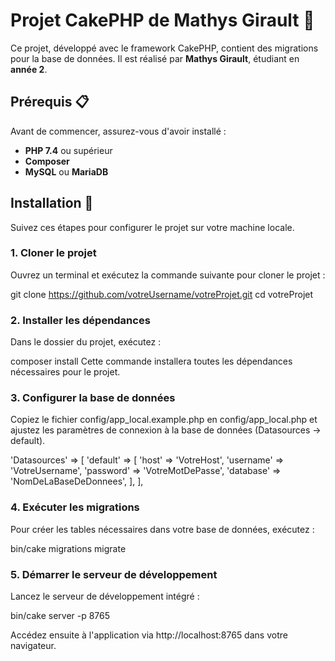 # Projet CakePHP de Mathys Girault 🍰

Ce projet, développé avec le framework CakePHP, contient des migrations pour la base de données. Il est réalisé par **Mathys Girault**, étudiant en **année 2**.

## Prérequis 📋

Avant de commencer, assurez-vous d'avoir installé :

- **PHP 7.4** ou supérieur
- **Composer**
- **MySQL** ou **MariaDB**

## Installation 🚀

Suivez ces étapes pour configurer le projet sur votre machine locale.

### 1. Cloner le projet

Ouvrez un terminal et exécutez la commande suivante pour cloner le projet :

git clone https://github.com/votreUsername/votreProjet.git
cd votreProjet

### 2. Installer les dépendances
Dans le dossier du projet, exécutez :

composer install
Cette commande installera toutes les dépendances nécessaires pour le projet.

### 3. Configurer la base de données
Copiez le fichier config/app_local.example.php en config/app_local.php et ajustez les paramètres de connexion à la base de données (Datasources -> default).

'Datasources' => [
    'default' => [
        'host' => 'VotreHost',
        'username' => 'VotreUsername',
        'password' => 'VotreMotDePasse',
        'database' => 'NomDeLaBaseDeDonnees',
    ],
],

### 4. Exécuter les migrations
Pour créer les tables nécessaires dans votre base de données, exécutez :

bin/cake migrations migrate

### 5. Démarrer le serveur de développement
Lancez le serveur de développement intégré :

bin/cake server -p 8765

Accédez ensuite à l'application via http://localhost:8765 dans votre navigateur.
